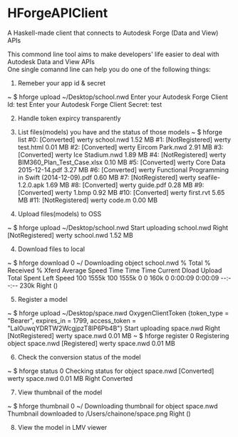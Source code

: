 # HForgeAPIClient
A Haskell-made client that connects to Autodesk Forge (Data and View) APIs

This commond line tool aims to make developers' life easier to deal with Autodesk Data and View APIs    
One single comannd line can help you do one of the following things:
1. Remeber your app id & secret 

~ $ hforge upload ~/Desktop/school.nwd 
Enter your Autodesk Forge Client Id:
test
Enter your Autodesk Forge Client Secret:
test

2. Handle token expircy transparently
3. List files(models) you have and the status of those models
  ~ $ hforge list
#0: [Converted] werty school.nwd 1.52 MB
#1: [NotRegistered] werty test.html 0.01 MB
#2: [Converted] werty Eircom Park.nwd 2.91 MB
#3: [Converted] werty Ice Stadium.nwd 1.89 MB
#4: [NotRegistered] werty BIM360_Plan_Test_Case.xlsx 0.10 MB
#5: [Converted] werty Core Data 2015-12-14.pdf 3.27 MB
#6: [Converted] werty Functional Programming in Swift (2014-12-09).pdf 0.60 MB
#7: [NotRegistered] werty seafile-1.2.0.apk 1.69 MB
#8: [Converted] werty guide.pdf 0.28 MB
#9: [Converted] werty 1.bmp 0.92 MB
#10: [Converted] werty first.rvt 5.65 MB
#11: [NotRegistered] werty code.m 0.00 MB

3. Upload files(models) to OSS

~ $ hforge upload ~/Desktop/school.nwd 
Start uploading school.nwd
Right [NotRegistered] werty school.nwd 1.52 MB

4. Download files to local

~ $ hforge download 0 ~/
Downloading object school.nwd
  % Total    % Received % Xferd  Average Speed   Time    Time     Time  Current
                                 Dload  Upload   Total   Spent    Left  Speed
100 1555k  100 1555k    0     0   160k      0  0:00:09  0:00:09 --:--:--  230k
Right ()

5. Register a model

~ $ hforge upload ~/Desktop/space.nwd 
OxygenClientToken {token_type = "Bearer", expires_in = 1799, access_token = "LaI0uwqYDRTW2WcgjpzT8lP6Pb4B"}
Start uploading space.nwd
Right [NotRegistered] werty space.nwd 0.01 MB
~ $ hforge register 0
Registering object space.nwd
[Registered] werty space.nwd 0.01 MB

6. Check the conversion status of the model

~ $ hforge status 0
Checking status for object space.nwd
[Converted] werty space.nwd 0.01 MB
Right Converted

7. View thumbnail of the model

~ $ hforge thumbnail 0 ~/
Downloading thumbnail for object space.nwd
Thumbnail downloaded to /Users/chainone/space.png
Right ()


8. View the model in LMV viewer



